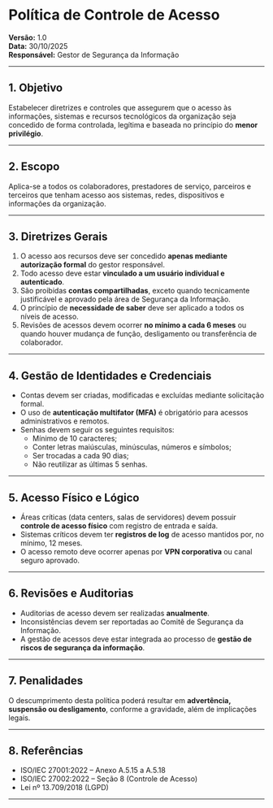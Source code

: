 # Política de Controle de Acesso  
**Versão:** 1.0  
**Data:** 30/10/2025  
**Responsável:** Gestor de Segurança da Informação  

---

## 1. Objetivo
Estabelecer diretrizes e controles que assegurem que o acesso às informações, sistemas e recursos tecnológicos da organização seja concedido de forma controlada, legítima e baseada no princípio do **menor privilégio**.

---

## 2. Escopo
Aplica-se a todos os colaboradores, prestadores de serviço, parceiros e terceiros que tenham acesso aos sistemas, redes, dispositivos e informações da organização.

---

## 3. Diretrizes Gerais
1. O acesso aos recursos deve ser concedido **apenas mediante autorização formal** do gestor responsável.  
2. Todo acesso deve estar **vinculado a um usuário individual e autenticado**.  
3. São proibidas **contas compartilhadas**, exceto quando tecnicamente justificável e aprovado pela área de Segurança da Informação.  
4. O princípio de **necessidade de saber** deve ser aplicado a todos os níveis de acesso.  
5. Revisões de acessos devem ocorrer **no mínimo a cada 6 meses** ou quando houver mudança de função, desligamento ou transferência de colaborador.

---

## 4. Gestão de Identidades e Credenciais
- Contas devem ser criadas, modificadas e excluídas mediante solicitação formal.  
- O uso de **autenticação multifator (MFA)** é obrigatório para acessos administrativos e remotos.  
- Senhas devem seguir os seguintes requisitos:
  - Mínimo de 10 caracteres;
  - Conter letras maiúsculas, minúsculas, números e símbolos;
  - Ser trocadas a cada 90 dias;
  - Não reutilizar as últimas 5 senhas.

---

## 5. Acesso Físico e Lógico
- Áreas críticas (data centers, salas de servidores) devem possuir **controle de acesso físico** com registro de entrada e saída.  
- Sistemas críticos devem ter **registros de log** de acesso mantidos por, no mínimo, 12 meses.  
- O acesso remoto deve ocorrer apenas por **VPN corporativa** ou canal seguro aprovado.

---

## 6. Revisões e Auditorias
- Auditorias de acesso devem ser realizadas **anualmente**.  
- Inconsistências devem ser reportadas ao Comitê de Segurança da Informação.  
- A gestão de acessos deve estar integrada ao processo de **gestão de riscos de segurança da informação**.

---

## 7. Penalidades
O descumprimento desta política poderá resultar em **advertência, suspensão ou desligamento**, conforme a gravidade, além de implicações legais.

---

## 8. Referências
- ISO/IEC 27001:2022 – Anexo A.5.15 a A.5.18  
- ISO/IEC 27002:2022 – Seção 8 (Controle de Acesso)  
- Lei nº 13.709/2018 (LGPD)

---
